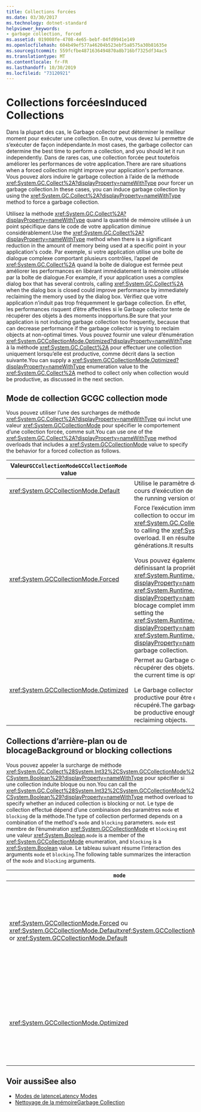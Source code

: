 ```yaml
---
title: Collections forcées
ms.date: 03/30/2017
ms.technology: dotnet-standard
helpviewer_keywords:
- garbage collection, forced
ms.assetid: 019008fe-4708-4e65-bebf-04fd9941e149
ms.openlocfilehash: 604b49ef577a46204b523ebf5a8575a30b81635e
ms.sourcegitcommit: 559fcfbe4871636494870a8b716bf7325df34ac5
ms.translationtype: MT
ms.contentlocale: fr-FR
ms.lasthandoff: 10/30/2019
ms.locfileid: "73120921"
---
```

# <a name="induced-collections"></a><span data-ttu-id="975ec-102">Collections forcées</span><span class="sxs-lookup"><span data-stu-id="975ec-102">Induced Collections</span></span>
<span data-ttu-id="975ec-103">Dans la plupart des cas, le Garbage collector peut déterminer le meilleur moment pour exécuter une collection. En outre, vous devez lui permettre de s’exécuter de façon indépendante.</span><span class="sxs-lookup"><span data-stu-id="975ec-103">In most cases, the garbage collector can determine the best time to perform a collection, and you should let it run independently.</span></span> <span data-ttu-id="975ec-104">Dans de rares cas, une collection forcée peut toutefois améliorer les performances de votre application.</span><span class="sxs-lookup"><span data-stu-id="975ec-104">There are rare situations when a forced collection might improve your application's performance.</span></span> <span data-ttu-id="975ec-105">Vous pouvez alors induire le garbage collection à l’aide de la méthode <xref:System.GC.Collect%2A?displayProperty=nameWithType> pour forcer un garbage collection.</span><span class="sxs-lookup"><span data-stu-id="975ec-105">In these cases, you can induce garbage collection by using the <xref:System.GC.Collect%2A?displayProperty=nameWithType> method to force a garbage collection.</span></span>  
  
 <span data-ttu-id="975ec-106">Utilisez la méthode <xref:System.GC.Collect%2A?displayProperty=nameWithType> quand la quantité de mémoire utilisée à un point spécifique dans le code de votre application diminue considérablement.</span><span class="sxs-lookup"><span data-stu-id="975ec-106">Use the <xref:System.GC.Collect%2A?displayProperty=nameWithType> method when there is a significant reduction in the amount of memory being used at a specific point in your application's code.</span></span> <span data-ttu-id="975ec-107">Par exemple, si votre application utilise une boîte de dialogue complexe comportant plusieurs contrôles, l’appel de <xref:System.GC.Collect%2A> quand la boîte de dialogue est fermée peut améliorer les performances en libérant immédiatement la mémoire utilisée par la boîte de dialogue.</span><span class="sxs-lookup"><span data-stu-id="975ec-107">For example, if your application uses a complex dialog box that has several controls, calling <xref:System.GC.Collect%2A> when the dialog box is closed could improve performance by immediately reclaiming the memory used by the dialog box.</span></span> <span data-ttu-id="975ec-108">Vérifiez que votre application n’induit pas trop fréquemment le garbage collection. En effet, les performances risquent d’être affectées si le Garbage collector tente de récupérer des objets à des moments inopportuns.</span><span class="sxs-lookup"><span data-stu-id="975ec-108">Be sure that your application is not inducing garbage collection too frequently, because that can decrease performance if the garbage collector is trying to reclaim objects at non-optimal times.</span></span> <span data-ttu-id="975ec-109">Vous pouvez fournir une valeur d’énumération <xref:System.GCCollectionMode.Optimized?displayProperty=nameWithType> à la méthode <xref:System.GC.Collect%2A> pour effectuer une collection uniquement lorsqu’elle est productive, comme décrit dans la section suivante.</span><span class="sxs-lookup"><span data-stu-id="975ec-109">You can supply a <xref:System.GCCollectionMode.Optimized?displayProperty=nameWithType> enumeration value to the <xref:System.GC.Collect%2A> method to collect only when collection would be productive, as discussed in the next section.</span></span>  
  
## <a name="gc-collection-mode"></a><span data-ttu-id="975ec-110">Mode de collection GC</span><span class="sxs-lookup"><span data-stu-id="975ec-110">GC collection mode</span></span>  
 <span data-ttu-id="975ec-111">Vous pouvez utiliser l’une des surcharges de méthode <xref:System.GC.Collect%2A?displayProperty=nameWithType> qui inclut une valeur <xref:System.GCCollectionMode> pour spécifier le comportement d’une collection forcée, comme suit.</span><span class="sxs-lookup"><span data-stu-id="975ec-111">You can use one of the <xref:System.GC.Collect%2A?displayProperty=nameWithType> method overloads that includes a <xref:System.GCCollectionMode> value to specify the behavior for a forced collection as follows.</span></span>  
  
|<span data-ttu-id="975ec-112">Valeur`GCCollectionMode`</span><span class="sxs-lookup"><span data-stu-id="975ec-112">`GCCollectionMode` value</span></span>|<span data-ttu-id="975ec-113">Description</span><span class="sxs-lookup"><span data-stu-id="975ec-113">Description</span></span>|  
|------------------------------|-----------------|  
|<xref:System.GCCollectionMode.Default>|<span data-ttu-id="975ec-114">Utilise le paramètre de garbage collection par défaut pour la version en cours d’exécution de .NET.</span><span class="sxs-lookup"><span data-stu-id="975ec-114">Uses the default garbage collection setting for the running version of .NET.</span></span>|  
|<xref:System.GCCollectionMode.Forced>|<span data-ttu-id="975ec-115">Force l’exécution immédiate du garbage collection.</span><span class="sxs-lookup"><span data-stu-id="975ec-115">Forces garbage collection to occur immediately.</span></span> <span data-ttu-id="975ec-116">Cela équivaut à appeler la surcharge <xref:System.GC.Collect?displayProperty=nameWithType>.</span><span class="sxs-lookup"><span data-stu-id="975ec-116">This is equivalent to calling the <xref:System.GC.Collect?displayProperty=nameWithType> overload.</span></span> <span data-ttu-id="975ec-117">Il en résulte une collection de blocage complète de toutes les générations.</span><span class="sxs-lookup"><span data-stu-id="975ec-117">It results in a full blocking collection of all generations.</span></span><br /><br /> <span data-ttu-id="975ec-118">Vous pouvez également compacter le tas d’objets volumineux en définissant la propriété <xref:System.Runtime.GCSettings.LargeObjectHeapCompactionMode%2A?displayProperty=nameWithType> sur <xref:System.Runtime.GCLargeObjectHeapCompactionMode.CompactOnce?displayProperty=nameWithType> avant de forcer un garbage collection de blocage complet immédiat.</span><span class="sxs-lookup"><span data-stu-id="975ec-118">You can also compact the large object heap by setting the <xref:System.Runtime.GCSettings.LargeObjectHeapCompactionMode%2A?displayProperty=nameWithType> property to <xref:System.Runtime.GCLargeObjectHeapCompactionMode.CompactOnce?displayProperty=nameWithType> before forcing an immediate full blocking garbage collection.</span></span>|  
|<xref:System.GCCollectionMode.Optimized>|<span data-ttu-id="975ec-119">Permet au Garbage collector de déterminer si le moment est opportun pour récupérer des objets.</span><span class="sxs-lookup"><span data-stu-id="975ec-119">Enables the garbage collector to determine whether the current time is optimal to reclaim objects.</span></span><br /><br /> <span data-ttu-id="975ec-120">Le Garbage collector peut déterminer qu’une collection n’est pas assez productive pour être effectuée. Dans ce cas, aucun objet n’est récupéré.</span><span class="sxs-lookup"><span data-stu-id="975ec-120">The garbage collector could determine that a collection would not be productive enough to be justified, in which case it will return without reclaiming objects.</span></span>|  
  
## <a name="background-or-blocking-collections"></a><span data-ttu-id="975ec-121">Collections d’arrière-plan ou de blocage</span><span class="sxs-lookup"><span data-stu-id="975ec-121">Background or blocking collections</span></span>  
 <span data-ttu-id="975ec-122">Vous pouvez appeler la surcharge de méthode <xref:System.GC.Collect%28System.Int32%2CSystem.GCCollectionMode%2CSystem.Boolean%29?displayProperty=nameWithType> pour spécifier si une collection induite bloque ou non.</span><span class="sxs-lookup"><span data-stu-id="975ec-122">You can call the <xref:System.GC.Collect%28System.Int32%2CSystem.GCCollectionMode%2CSystem.Boolean%29?displayProperty=nameWithType> method overload to specify whether an induced collection is blocking or not.</span></span> <span data-ttu-id="975ec-123">Le type de collection effectué dépend d’une combinaison des paramètres `mode` et `blocking` de la méthode.</span><span class="sxs-lookup"><span data-stu-id="975ec-123">The type of collection performed depends on a combination of the method's `mode` and `blocking` parameters.</span></span> <span data-ttu-id="975ec-124">`mode` est membre de l’énumération <xref:System.GCCollectionMode> et `blocking` est une valeur <xref:System.Boolean>.</span><span class="sxs-lookup"><span data-stu-id="975ec-124">`mode` is a member of the <xref:System.GCCollectionMode> enumeration, and `blocking` is a <xref:System.Boolean> value.</span></span> <span data-ttu-id="975ec-125">Le tableau suivant résume l’interaction des arguments `mode` et `blocking`.</span><span class="sxs-lookup"><span data-stu-id="975ec-125">The following table summarizes the interaction of the `mode` and `blocking` arguments.</span></span>  
  
|`mode`|`blocking` = `true`|`blocking` = `false`|  
|------------|--------------------------|---------------------------|  
|<span data-ttu-id="975ec-126"><xref:System.GCCollectionMode.Forced> ou <xref:System.GCCollectionMode.Default></span><span class="sxs-lookup"><span data-stu-id="975ec-126"><xref:System.GCCollectionMode.Forced> or <xref:System.GCCollectionMode.Default></span></span>|<span data-ttu-id="975ec-127">Une collection de blocage est exécutée dès que possible.</span><span class="sxs-lookup"><span data-stu-id="975ec-127">A blocking collection is performed as soon as possible.</span></span> <span data-ttu-id="975ec-128">Si une collection d’arrière-plan est en cours et que la génération a la valeur 0 ou 1, la méthode <xref:System.GC.Collect%28System.Int32%2CSystem.GCCollectionMode%2CSystem.Boolean%29> déclenche immédiatement une collection de blocage et retourne une valeur quand la collection est terminée.</span><span class="sxs-lookup"><span data-stu-id="975ec-128">If a background collection is in progress and generation is 0 or 1, the <xref:System.GC.Collect%28System.Int32%2CSystem.GCCollectionMode%2CSystem.Boolean%29> method immediately triggers a blocking collection and returns when the collection is finished.</span></span> <span data-ttu-id="975ec-129">Si une collection d’arrière-plan est en cours et que le paramètre `generation` a la valeur 2, la méthode attend la fin de la collection d’arrière-plan, déclenche une collection de blocage de génération 2, puis retourne une valeur.</span><span class="sxs-lookup"><span data-stu-id="975ec-129">If a background collection is in progress and the `generation` parameter is 2, the method waits until the background collection is finished, triggers a blocking generation 2 collection, and then returns.</span></span>|<span data-ttu-id="975ec-130">Une collection est exécutée dès que possible.</span><span class="sxs-lookup"><span data-stu-id="975ec-130">A collection is performed as soon as possible.</span></span> <span data-ttu-id="975ec-131">La méthode <xref:System.GC.Collect%28System.Int32%2CSystem.GCCollectionMode%2CSystem.Boolean%29> demande une collection d'arrière-plan, mais cela n'est pas garanti ; selon les cas, une collection bloquante peut toujours être exécutée.</span><span class="sxs-lookup"><span data-stu-id="975ec-131">The <xref:System.GC.Collect%28System.Int32%2CSystem.GCCollectionMode%2CSystem.Boolean%29> method requests a background collection, but this is not guaranteed; depending on the circumstances, a blocking collection may still be performed.</span></span> <span data-ttu-id="975ec-132">Si une collection d’arrière-plan est déjà en cours, la méthode retourne immédiatement une valeur.</span><span class="sxs-lookup"><span data-stu-id="975ec-132">If a background collection is already in progress, the method returns immediately.</span></span>|  
|<xref:System.GCCollectionMode.Optimized>|<span data-ttu-id="975ec-133">Une collecte bloquante peut être exécutée, selon l'état du récupérateur de mémoire et du paramètre `generation`.</span><span class="sxs-lookup"><span data-stu-id="975ec-133">A blocking collection may be performed, depending on the state of the garbage collector and the `generation` parameter.</span></span> <span data-ttu-id="975ec-134">Le Garbage collector tente de fournir des performances optimales.</span><span class="sxs-lookup"><span data-stu-id="975ec-134">The garbage collector tries to provide optimal performance.</span></span>|<span data-ttu-id="975ec-135">Une collection de blocage peut être effectuée, en fonction de l’état du Garbage collector.</span><span class="sxs-lookup"><span data-stu-id="975ec-135">A collection may be performed, depending on the state of the garbage collector.</span></span> <span data-ttu-id="975ec-136">La méthode <xref:System.GC.Collect%28System.Int32%2CSystem.GCCollectionMode%2CSystem.Boolean%29> demande une collection d'arrière-plan, mais cela n'est pas garanti ; selon les cas, une collection bloquante peut toujours être exécutée.</span><span class="sxs-lookup"><span data-stu-id="975ec-136">The <xref:System.GC.Collect%28System.Int32%2CSystem.GCCollectionMode%2CSystem.Boolean%29> method requests a background collection, but this is not guaranteed; depending on the circumstances, a blocking collection may still be performed.</span></span> <span data-ttu-id="975ec-137">Le Garbage collector tente de fournir des performances optimales.</span><span class="sxs-lookup"><span data-stu-id="975ec-137">The garbage collector tries to provide optimal performance.</span></span> <span data-ttu-id="975ec-138">Si une collection d’arrière-plan est déjà en cours, la méthode retourne immédiatement une valeur.</span><span class="sxs-lookup"><span data-stu-id="975ec-138">If a background collection is already in progress, the method returns immediately.</span></span>|  
  
## <a name="see-also"></a><span data-ttu-id="975ec-139">Voir aussi</span><span class="sxs-lookup"><span data-stu-id="975ec-139">See also</span></span>

- [<span data-ttu-id="975ec-140">Modes de latence</span><span class="sxs-lookup"><span data-stu-id="975ec-140">Latency Modes</span></span>](../../../docs/standard/garbage-collection/latency.md)
- [<span data-ttu-id="975ec-141">Nettoyage de la mémoire</span><span class="sxs-lookup"><span data-stu-id="975ec-141">Garbage Collection</span></span>](../../../docs/standard/garbage-collection/index.md)
